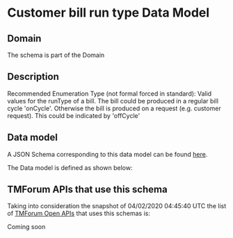 # Customer bill run type Data Model

## Domain

The  schema is part of the  Domain

## Description

Recommended Enumeration Type (not formal forced in standard): Valid values for the runType of a bill. The bill could be produced in a regular bill cycle &#x27;onCycle&#x27;. Otherwise the bill is produced on a request (e.g. customer request). This could be indicated by &#x27;offCycle&#x27;

## Data model

A JSON Schema corresponding to this data model can be found
[here](https://github.com/tmforum-rand/schemas/blob/candidates/Customer/CustomerBillRunType.schema.json).

The Data model is defined as shown below:




## TMForum APIs that use this schema

Taking into consideration the snapshot of 04/02/2020 04:45:40 UTC the list of [TMForum Open APIs](https://www.tmforum.org/open-apis/) that uses this schemas is:

Coming soon